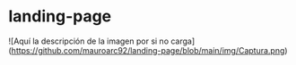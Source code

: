 # landing-page
![Aquí la descripción de la imagen por si no carga]
(https://github.com/mauroarc92/landing-page/blob/main/img/Captura.png)
